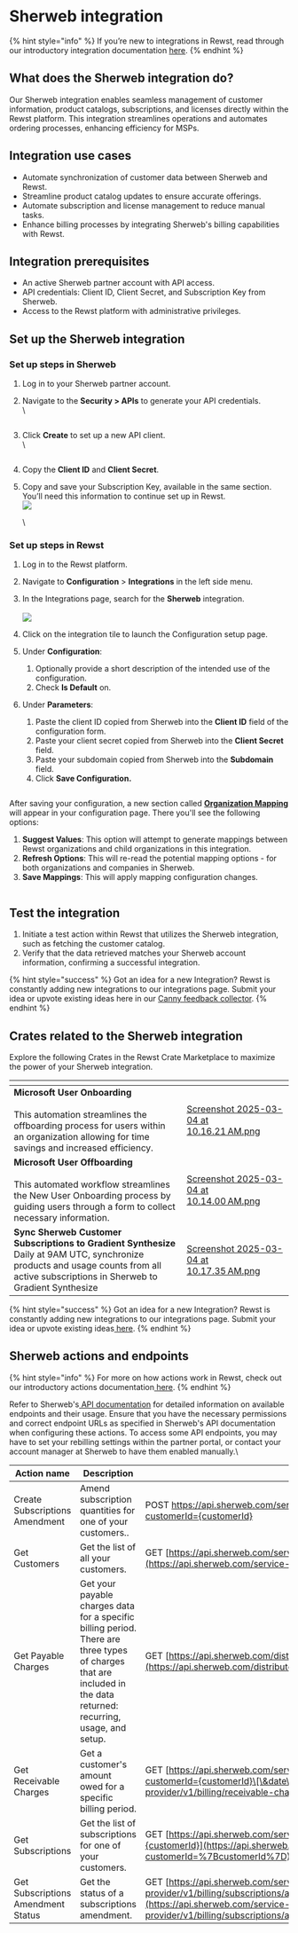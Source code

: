 # Sherweb integration

{% hint style="info" %}
If you’re new to integrations in Rewst, read through our introductory integration documentation [here](https://docs.rewst.help/documentation/integrations).
{% endhint %}

## What does the Sherweb integration do? <a href="#what-does-the-superops-integration-do" id="what-does-the-superops-integration-do"></a>

Our Sherweb integration enables seamless management of customer information, product catalogs, subscriptions, and licenses directly within the Rewst platform. This integration streamlines operations and automates ordering processes, enhancing efficiency for MSPs.

## Integration use cases <a href="#integration-use-cases" id="integration-use-cases"></a>

* Automate synchronization of customer data between Sherweb and Rewst.
* Streamline product catalog updates to ensure accurate offerings.
* Automate subscription and license management to reduce manual tasks.
* Enhance billing processes by integrating Sherweb's billing capabilities with Rewst.

## **Integration prerequisites**

* An active Sherweb partner account with API access.
* API credentials: Client ID, Client Secret, and Subscription Key from Sherweb.
* Access to the Rewst platform with administrative privileges.

## Set up the Sherweb integration <a href="#set-up-the-superops-integration" id="set-up-the-superops-integration"></a>

### Set up steps in Sherweb <a href="#set-up-steps-in-superops" id="set-up-steps-in-superops"></a>

1. Log in to your Sherweb partner account.
2.  Navigate to the **Security > APIs** to generate your API credentials.\
    \


    <figure><img src="../../../../../.gitbook/assets/image (17) (1).png" alt=""><figcaption></figcaption></figure>
3.  Click **Create** to set up a new API client.\
    \


    <figure><img src="../../../../../.gitbook/assets/image (18) (1).png" alt=""><figcaption></figcaption></figure>
4. Copy the **Client ID** and **Client Secret**.
5.  Copy and save your Subscription Key, available in the same section. You’ll need this information to continue set up in Rewst.\
    ![](<../../../../../.gitbook/assets/image (19) (1).png>)

    \


### Set up steps in Rewst

1. Log in to the Rewst platform.
2. Navigate to **Configuration** > **Integrations** in the left side menu.
3. In the Integrations page, search for the **Sherweb** integration.\
   \
   ![](<../../../../../.gitbook/assets/Screenshot 2025-03-04 at 9.29.59 AM (1).png>)
4. Click on the integration tile to launch the Configuration setup page.
5. Under **Configuration**:
   1. Optionally provide a short description of the intended use of the configuration.
   2. Check **Is Default** on.
6.  Under **Parameters**:

    1. Paste the client ID copied from Sherweb into the **Client ID** field of the configuration form.
    2. Paste your client secret copied from Sherweb into the **Client Secret** field.
    3. Paste your subdomain copied from Sherweb into the **Subdomain** field.
    4. Click **Save Configuration.**



    <figure><img src="../../../../../.gitbook/assets/Screenshot 2025-03-04 at 9.32.45 AM.png" alt=""><figcaption></figcaption></figure>

After saving your configuration, a new section called [**Organization Mapping**](https://docs.rewst.help/documentation/integrations/general/organization-mapping) will appear in your configuration page. There you'll see the following options:

1. **Suggest Values**: This option will attempt to generate mappings between Rewst organizations and child organizations in this integration.
2. **Refresh Options**: This will re-read the potential mapping options - for both organizations and companies in Sherweb.
3. **Save Mappings**: This will apply mapping configuration changes.

<figure><img src="../../../../../.gitbook/assets/Screenshot 2025-03-04 at 1.54.35 PM.png" alt=""><figcaption></figcaption></figure>

## Test the integration

1. Initiate a test action within Rewst that utilizes the Sherweb integration, such as fetching the customer catalog.
2. Verify that the data retrieved matches your Sherweb account information, confirming a successful integration.

{% hint style="success" %}
Got an idea for a new Integration? Rewst is constantly adding new integrations to our integrations page. Submit your idea or upvote existing ideas here in our [Canny feedback collector](https://rewst.canny.io/integrations).
{% endhint %}

## Crates related to the Sherweb integration

Explore the following Crates in the Rewst Crate Marketplace to maximize the power of your Sherweb integration.

<table data-view="cards"><thead><tr><th></th><th data-hidden data-card-cover data-type="files"></th></tr></thead><tbody><tr><td><strong>Microsoft User Onboarding</strong><br><br>This automation streamlines the offboarding process for users within an organization allowing for time savings and increased efficiency.</td><td><a href="../../../../../.gitbook/assets/Screenshot 2025-03-04 at 10.16.21 AM.png">Screenshot 2025-03-04 at 10.16.21 AM.png</a></td></tr><tr><td><strong>Microsoft User Offboarding</strong><br><br>This automated workflow streamlines the New User Onboarding process by guiding users through a form to collect necessary information.</td><td><a href="../../../../../.gitbook/assets/Screenshot 2025-03-04 at 10.14.00 AM.png">Screenshot 2025-03-04 at 10.14.00 AM.png</a></td></tr><tr><td><strong>Sync Sherweb Customer Subscriptions to Gradient Synthesize</strong><br>Daily at 9AM UTC, synchronize products and usage counts from all active subscriptions in Sherweb to Gradient Synthesize</td><td><a href="../../../../../.gitbook/assets/Screenshot 2025-03-04 at 10.17.35 AM.png">Screenshot 2025-03-04 at 10.17.35 AM.png</a></td></tr></tbody></table>

{% hint style="success" %}
Got an idea for a new Integration? Rewst is constantly adding new integrations to our integrations page. Submit your idea or upvote existing ideas[ here](https://rewst.canny.io/integrations).
{% endhint %}

## Sherweb actions and endpoints

{% hint style="info" %}
For more on how actions work in Rewst, check out our introductory actions documentation[ here](https://docs.rewst.help/documentation/workflows/actions-in-rewst).
{% endhint %}

Refer to Sherweb's[ API documentation](https://developers.sherweb.com/) for detailed information on available endpoints and their usage. Ensure that you have the necessary permissions and correct endpoint URLs as specified in Sherweb's API documentation when configuring these actions. To access some API endpoints, you may have to set your rebilling settings within the partner portal, or contact your account manager at Sherweb to have them enabled manually.\


| Action name                        | Description                                                                                                                                                        | Endpoint                                                                                                                                                                                                                                 |
| ---------------------------------- | ------------------------------------------------------------------------------------------------------------------------------------------------------------------ | ---------------------------------------------------------------------------------------------------------------------------------------------------------------------------------------------------------------------------------------- |
| Create Subscriptions Amendment     | Amend subscription quantities for one of your customers..                                                                                                          | POST https://api.sherweb.com/service-provider/v1/billing/subscriptions/amendments?customerId={customerId}                                                                                                                                |
| Get Customers                      | Get the list of all your customers.                                                                                                                                | GET [https://api.sherweb.com/service-provider/v1/customers](https://api.sherweb.com/service-provider/v1/customers)                                                                                                                       |
| Get Payable Charges                | Get your payable charges data for a specific billing period. There are three types of charges that are included in the data returned: recurring, usage, and setup. | GET [https://api.sherweb.com/distributor/v1/billing/payable-charges\[?date\]](https://api.sherweb.com/distributor/v1/billing/payable-charges\[?date%5D)                                                                                  |
| Get Receivable Charges             | Get a customer's amount owed for a specific billing period.                                                                                                        | GET [https://api.sherweb.com/service-provider/v1/billing/receivable-charges?customerId={customerId}\[\&date\]](https://api.sherweb.com/service-provider/v1/billing/receivable-charges?customerId=%7BcustomerId%7D%5B\&date%5D)           |
| Get Subscriptions                  | Get the list of subscriptions for one of your customers.                                                                                                           | GET [https://api.sherweb.com/service-provider/v1/billing/subscriptions?customerId={customerId}](https://api.sherweb.com/service-provider/v1/billing/subscriptions?customerId=%7BcustomerId%7D)                                           |
| Get Subscriptions Amendment Status | Get the status of a subscriptions amendment.                                                                                                                       | GET [https://api.sherweb.com/service-provider/v1/billing/subscriptions/amendments/{subscriptionsAmendmentId}/status](https://api.sherweb.com/service-provider/v1/billing/subscriptions/amendments/%7BsubscriptionsAmendmentId%7D/status) |

